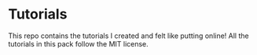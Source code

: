 # Tutorials
This repo contains the tutorials I created and felt like putting online!
All the tutorials in this pack follow the MIT license.
